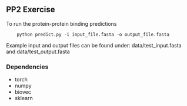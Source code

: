 ## PP2 Exercise

To run the protein-protein binding predictions 

        python predict.py -i input_file.fasta -o output_file.fasta
        
Example input and output files can be found under: data/test_input.fasta and data/test_output.fasta


### Dependencies 

* torch 
* numpy 
* biovec 
* sklearn 
        
        
